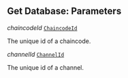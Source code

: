 

## Get Database: Parameters  
  
<article>

*chaincodeId* [`ChaincodeId`](/docs/ssm-chaincode-models--page#chaincodeid) 

The unique id of a chaincode.

</article>
<article>

*channelId* [`ChannelId`](/docs/channelid--page#channelid) 

The unique id of a channel.

</article>

